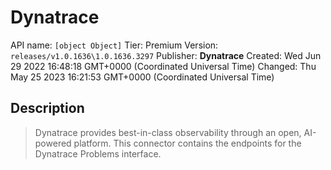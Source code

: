 # Dynatrace
API name: `[object Object]`
Tier: Premium
Version: `releases/v1.0.1636\1.0.1636.3297`
Publisher: **Dynatrace**
Created: Wed Jun 29 2022 16:48:18 GMT+0000 (Coordinated Universal Time)
Changed: Thu May 25 2023 16:21:53 GMT+0000 (Coordinated Universal Time)

## Description
> Dynatrace provides best-in-class observability through an open, AI-powered platform. This connector contains the endpoints for the Dynatrace Problems interface.
